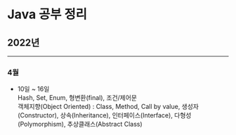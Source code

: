 # Java 공부 정리
## 2022년
---
### 4월
* 10일 ~ 16일  
Hash, Set, Enum, 형변환(final), 조건/제어문  
객체지향(Object Oriented) : Class, Method, Call by value, 생성자(Constructor), 상속(Inheritance), 인터페이스(Interface), 다형성(Polymorphism), 추상클래스(Abstract Class)